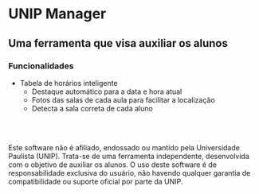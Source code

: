 # UNIP Manager
## Uma ferramenta que visa auxiliar os alunos

### Funcionalidades
-  Tabela de horários inteligente
	- Destaque automático para a data e hora atual
	- Fotos das salas de cada aula para facilitar a localização
	- Detecta a sala correta de cada aluno

<br /><br />

Este software não é afiliado, endossado ou mantido pela Universidade Paulista (UNIP). Trata-se de uma ferramenta independente, desenvolvida com o objetivo de auxiliar os alunos. O uso deste software é de responsabilidade exclusiva do usuário, não havendo qualquer garantia de compatibilidade ou suporte oficial por parte da UNIP.

